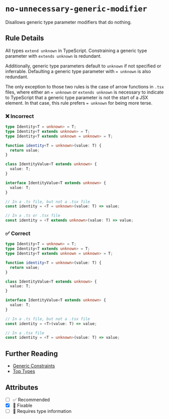 # `no-unnecessary-generic-modifier`

Disallows generic type parameter modifiers that do nothing.

## Rule Details

All types `extend unknown` in TypeScript.
Constraining a generic type parameter with `extends unknown` is redundant.

Additionally, generic type parameters default to `unknown` if not specified or inferrable.
Defaulting a generic type parameter with `= unknown` is also redundant.

The only exception to those two rules is the case of arrow functions in `.tsx` files, where either an `= unknown` or `extends unknown` is necessary to indicate to TypeScript that a generic type parameter is not the start of a JSX element.
In that case, this rule prefers `= unknown` for being more terse.

<!--tabs-->

### ❌ Incorrect

```ts
type Identity<T = unknown> = T;
type Identity<T extends unknown> = T;
type Identity<T extends unknown = unknown> = T;

function identity<T = unknown>(value: T) {
  return value;
}

class IdentityValue<T extends unknown> {
  value: T;
}

interface IdentityValue<T extends unknown> {
  value: T;
}

// In a .ts file, but not a .tsx file
const identity = <T = unknown>(value: T) => value;

// In a .ts or .tsx file
const identity = <T extends unknown>(value: T) => value;
```

### ✅ Correct

```ts
type Identity<T = unknown> = T;
type Identity<T extends unknown> = T;
type Identity<T extends unknown = unknown> = T;

function identity<T = unknown>(value: T) {
  return value;
}

class IdentityValue<T extends unknown> {
  value: T;
}

interface IdentityValue<T extends unknown> {
  value: T;
}

// In a .ts file, but not a .tsx file
const identity = <T>(value: T) => value;

// In a .tsx file
const identity = <T = unknown>(value: T) => value;
```

## Further Reading

- [Generic Constraints](https://www.typescriptlang.org/docs/handbook/2/generics.html#generic-constraints)
- [Top Types](https://en.wikipedia.org/wiki/Top_type)

## Attributes

- [ ] ✅ Recommended
- [x] 🔧 Fixable
- [ ] 💭 Requires type information
